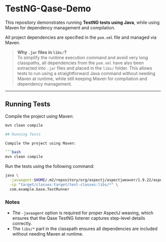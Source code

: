 # TestNG-Qase-Demo

This repository demonstrates running **TestNG tests using Java**, while using Maven for dependency management and compilation.

All project dependencies are specified in the `pom.xml` file and managed via Maven.  

> **Why `.jar` files in `libs/`?**  
> To simplify the runtime execution command and avoid very long classpaths, all dependencies from the `pom.xml` have also been extracted into `.jar` files and placed in the `libs/` folder. This allows tests to run using a straightforward Java command without needing Maven at runtime, while still keeping Maven for compilation and dependency management.

---

## Running Tests

Compile the project using Maven:

```bash
mvn clean compile

## Running Tests

Compile the project using Maven:

```bash
mvn clean compile
```

Run the tests using the following command:

```bash
java \
  -javaagent:$HOME/.m2/repository/org/aspectj/aspectjweaver/1.9.22/aspectjweaver-1.9.22.jar \
  -cp "target/classes:target/test-classes:libs/*" \
  com.example.base.TestRunner
```

### Notes

- The `-javaagent` option is required for proper AspectJ weaving, which ensures that the Qase TestNG listener captures step-level details correctly.  
- The `libs/*` part in the classpath ensures all dependencies are included without needing Maven at runtime.